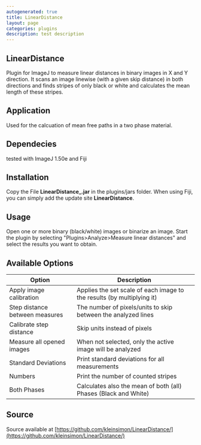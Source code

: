 ```yaml
---
autogenerated: true
title: LinearDistance
layout: page
categories: plugins
description: test description
---
```


LinearDistance
--------------

Plugin for ImageJ to measure linear distances in binary images in X and Y direction. It scans an image linewise (with a given skip distance) in both directions and finds stripes of only black or white and calculates the mean length of these stripes.

Application
-----------

Used for the calcuation of mean free paths in a two phase material.

Dependecies
-----------

tested with ImageJ 1.50e and Fiji

Installation
------------

Copy the File **LinearDistance\_.jar** in the plugins/jars folder. When using Fiji, you can simply add the update site **LinearDistance**.

Usage
-----

Open one or more binary (black/white) images or binarize an image. Start the plugin by selecting "Plugins&gt;Analyze&gt;Measure linear distances" and select the results you want to obtain.

Available Options
-----------------

| Option                         | Description                                                            |
|--------------------------------|------------------------------------------------------------------------|
| Apply image calibration        | Applies the set scale of each image to the results (by multiplying it) |
| Step distance between measures | The number of pixels/units to skip between the analyzed lines          |
| Calibrate step distance        | Skip units instead of pixels                                           |
| Measure all opened images      | When not selected, only the active image will be analyzed              |
| Standard Deviations            | Print standard deviations for all measurements                         |
| Numbers                        | Print the number of counted stripes                                    |
| Both Phases                    | Calculates also the mean of both (all) Phases (Black and White)        |

Source
------

Source available at [https://github.com/kleinsimon/LinearDistance/](https://github.com/kleinsimon/LinearDistance/)
